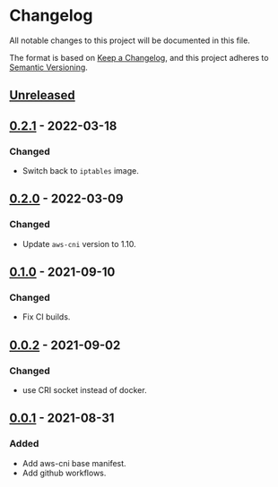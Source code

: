 # Changelog

All notable changes to this project will be documented in this file.

The format is based on [Keep a Changelog](https://keepachangelog.com/en/1.0.0/),
and this project adheres to [Semantic Versioning](https://semver.org/spec/v2.0.0.html).

## [Unreleased]

## [0.2.1] - 2022-03-18

### Changed

- Switch back to `iptables` image.

## [0.2.0] - 2022-03-09

### Changed

- Update `aws-cni` version to 1.10.

## [0.1.0] - 2021-09-10

### Changed

- Fix CI builds.

## [0.0.2] - 2021-09-02

### Changed

- use CRI socket instead of docker.

## [0.0.1] - 2021-08-31

### Added

- Add aws-cni base manifest.
- Add github workflows.

[Unreleased]: https://github.com/giantswarm/aws-cni-app/compare/v0.2.1...HEAD
[0.2.1]: https://github.com/giantswarm/aws-cni-app/compare/v0.2.0...v0.2.1
[0.2.0]: https://github.com/giantswarm/aws-cni-app/compare/v0.1.0...v0.2.0
[0.1.0]: https://github.com/giantswarm/aws-cni-app/compare/v0.0.2...v0.1.0
[0.0.2]: https://github.com/giantswarm/aws-cni-app/compare/v0.0.1...v0.0.2
[0.0.1]: https://github.com/giantswarm/aws-cni-app/releases/tag/v0.0.1
